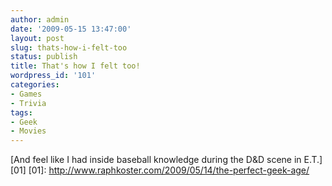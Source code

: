 ```yaml
---
author: admin
date: '2009-05-15 13:47:00'
layout: post
slug: thats-how-i-felt-too
status: publish
title: That's how I felt too!
wordpress_id: '101'
categories:
- Games
- Trivia
tags:
- Geek
- Movies
---
```


[And feel like I had inside baseball knowledge during the D&D scene in
E.T.][01] [01]:
http://www.raphkoster.com/2009/05/14/the-perfect-geek-age/
